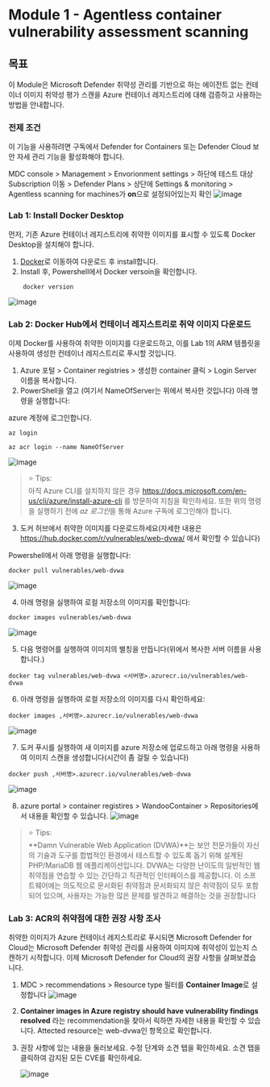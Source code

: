 # Module 1 - Agentless container vulnerability assessment scanning

## 목표
이 Module은 Microsoft Defender 취약성 관리를 기반으로 하는 에이전트 없는 컨테이너 이미지 취약성 평가 스캔을 Azure 컨테이너 레지스트리에 대해 검증하고 사용하는 방법을 안내합니다.

### 전제 조건
이 기능을 사용하려면 구독에서 Defender for Containers 또는 Defender Cloud 보안 자세 관리 기능을 활성화해야 합니다. 

MDC console > Management > Envorionment settings > 하단에 테스트 대상 Subscription 이동 > Defender Plans > 상단에 Settings & monitoring > Agentless scanning for machines가 **on**으로 설정되어있는지 확인 
![image](https://github.com/user-attachments/assets/5bca1492-0dbf-4b7f-b708-6fd6c7575d68)

### Lab 1: Install Docker Desktop
먼저, 기존 Azure 컨테이너 레지스트리에 취약한 이미지를 표시할 수 있도록 Docker Desktop을 설치해야 합니다.

1.	[Docker](https://www.docker.com/products/docker-desktop)로 이동하여 다운로드 후 install합니다. 
2.  Install 후, Powershell에서 Docker versoin을 확인합니다.
```
    docker version​
```
![image](https://github.com/user-attachments/assets/b5c03694-b619-4b8d-9296-715dbbacd972)


### Lab 2: Docker Hub에서 컨테이너 레지스트리로 취약 이미지 다운로드

이제 Docker를 사용하여 취약한 이미지를 다운로드하고, 이를 Lab 1의 ARM 템플릿을 사용하여 생성한 컨테이너 레지스트리로 푸시할 것입니다.

1. Azure 포털 > Container registries > 생성한 container 클릭 > Login Server 이름을 복사합니다. 
2. PowerShell을 열고 (여기서 NameOfServer는 위에서 복사한 것입니다) 아래 명령을 실행합니다: <br />

azure 계정에 로그인합니다. 
```
az login
```
```
az acr login --name NameOfServer
```
![image](https://github.com/user-attachments/assets/f75cf333-e51f-4d6e-8f60-37ef629219e1)

> ⭐ Tips: <br>
> 아직 Azure CLI를 설치하지 않은 경우 https://docs.microsoft.com/en-us/cli/azure/install-azure-cli 를 방문하여 지침을 확인하세요. 또한 위의 명령을 실행하기 전에 *az 로그인*을 통해 Azure 구독에 로그인해야 합니다.

3. 도커 허브에서 취약한 이미지를 다운로드하세요(자세한 내용은 https://hub.docker.com/r/vulnerables/web-dvwa/ 에서 확인할 수 있습니다)

Powershell에서 아래 명령을 실행합니다:
```
docker pull vulnerables/web-dvwa
```
![image](https://github.com/user-attachments/assets/3e5808a2-8df5-47b9-baa3-d5dc6e9d0f4a)

4. 아래 명령을 실행하여 로컬 저장소의 이미지를 확인합니다:
```
docker images vulnerables/web-dvwa
```
![image](https://github.com/user-attachments/assets/9a810a4e-0a48-4634-88a2-fa5b2dfe694c)

5. 다음 명령어를 실행하여 이미지의 별칭을 만듭니다(위에서 복사한 서버 이름을 사용합니다.)
```
docker tag vulnerables/web-dvwa <서버명>.azurecr.io/vulnerables/web-dvwa
```

6. 아래 명령을 실행하여 로컬 저장소의 이미지를 다시 확인하세요: 
```
docker images ,서버명>.azurecr.io/vulnerables/web-dvwa
```
![image](https://github.com/user-attachments/assets/55dd54fa-2bef-43bd-8f91-d9468920ea7f)

7. 도커 푸시를 실행하여 새 이미지를 azure 저장소에 업로드하고 아래 명령을 사용하여 이미지 스캔을 생성합니다(시간이 좀 걸릴 수 있습니다)<br />
```
docker push ,서버명>.azurecr.io/vulnerables/web-dvwa
```
![image](https://github.com/user-attachments/assets/8412d3c5-d97f-4c17-8f9f-93d8dbb4d8af)


8. azure portal > container registires > WandooContainer > Repositories에서 내용을 확인할 수 있습니다. 
![image](https://github.com/user-attachments/assets/78f2aaac-c9c1-4bc0-b058-50e17f3a7eb6)

> ⭐ Tips: <br>
> **Damn Vulnerable Web Application (DVWA)**는 보안 전문가들이 자신의 기술과 도구를 합법적인 환경에서 테스트할 수 있도록 돕기 위해 설계된 PHP/MariaDB 웹 애플리케이션입니다. DVWA는 다양한 난이도의 일반적인 웹 취약점을 연습할 수 있는 간단하고 직관적인 인터페이스를 제공합니다. 이 소프트웨어에는 의도적으로 문서화된 취약점과 문서화되지 않은 취약점이 모두 포함되어 있으며, 사용자는 가능한 많은 문제를 발견하고 해결하는 것을 권장합니다


### Lab 3: ACR의 취약점에 대한 권장 사항 조사
취약한 이미지가 Azure 컨테이너 레지스트리로 푸시되면 Microsoft Defender for Cloud는 Microsoft Defender 취약성 관리를 사용하여 이미지에 취약성이 있는지 스캔하기 시작합니다. 이제 Microsoft Defender for Cloud의 권장 사항을 살펴보겠습니다.

1. MDC > recommendations > Resource type 필터를 **Container Image**로 설정합니다
![image](https://github.com/user-attachments/assets/b6a17f11-bb99-4bd2-ae8b-8357fd9fa9db)

2.  **Container images in Azure registry should have vulnerability findings resolved** 라는 recommendation을 찾아서 릭하면 자세한 내용을 확인할 수 있습니다. Attected resource는 web-dvwa인 항목으로 확인합니다. 
3.  권장 사항에 있는 내용을 둘러보세요. 수정 단계와 소견 탭을 확인하세요. 소견 탭을 클릭하여 감지된 모든 CVE를 확인하세요.

    ![image](https://github.com/user-attachments/assets/8b4086c1-8d90-4ff6-ac0d-76b409423d19)

